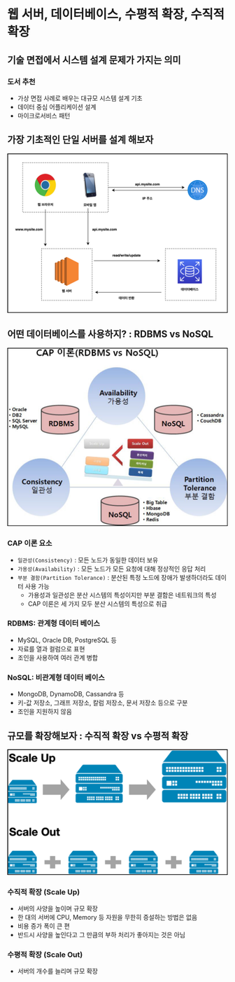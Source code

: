 # 웹 서버, 데이터베이스, 수평적 확장, 수직적 확장

## ****기술 면접에서 시스템 설계 문제가 가지는 의미****

### 도서 추천

- 가상 면접 사례로 배우는 대규모 시스템 설계 기초
- 데이터 중심 어플리케이션 설계
- 마이크로서비스 패턴

## 가장 기초적인 단일 서버를 설계 해보자

![](docs/1.png)

## 어떤 데이터베이스를 사용하지? : RDBMS vs NoSQL

![](docs/2.png)

### CAP 이론 요소

- `일관성(Consistency)` : 모든 노드가 동일한 데이터 보유
- `가용성(Availability)` : 모든 노드가 모든 요청에 대해 정상적인 응답 처리
- `부분 결함(Partition Tolerance)` : 분산된 특정 노드에 장애가 발생하더라도 데이터 사용 가능
    - 가용성과 일관성은 분산 시스템의 특성이지만 부분 결함은 네트워크의 특성
    - CAP 이론은 세 가지 모두 분산 시스템의 특성으로 취급

### RDBMS: 관계형 데이터 베이스

- MySQL, Oracle DB, PostgreSQL 등
- 자료를 열과 컬럼으로 표현
- 조인을 사용하여 여러 관계 병합

### NoSQL: 비관계형 데이터 베이스

- MongoDB, DynamoDB, Cassandra 등
- 키-값 저장소, 그래프 저장소, 칼럼 저장소, 문서 저장소 등으로 구분
- 조인을 지원하지 않음

## 규모를 확장해보자 : 수직적 확장 vs 수평적 확장

![](docs/3.png)

### 수직적 확장 (Scale Up)

- 서버의 사양을 높이며 규모 확장
- 한 대의 서버에 CPU, Memory 등 자원을 무한히 증설하는 방법은 없음
- 비용 증가 폭이 큰 편
- 반드시 사양을 높인다고 그 만큼의 부하 처리가 좋아지는 것은 아님

### 수평적 확장 (Scale Out)

- 서버의 개수를 늘리며 규모 확장
